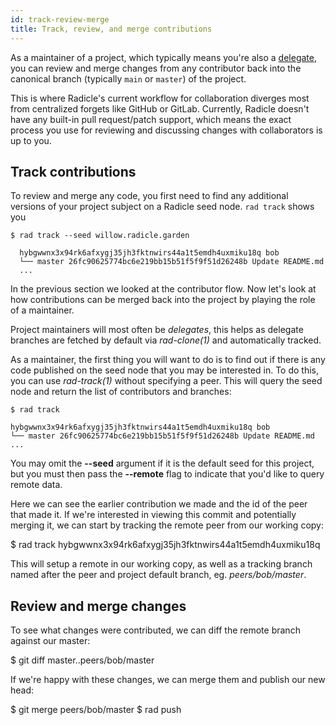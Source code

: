 ```yaml
---
id: track-review-merge
title: Track, review, and merge contributions
---
```


As a maintainer of a project, which typically means you're also a
[delegate](understanding-radicle/glossary.md#delegate), you can review and merge changes from any contributor back into
the canonical branch (typically `main` or `master`) of the project.

This is where Radicle's current workflow for collaboration diverges most from centralized forgets like GitHub or GitLab.
Currently, Radicle doesn't have any built-in pull request/patch support, which means the exact process you use for
reviewing and discussing changes with collaborators is up to you.

## Track contributions

To review and merge any code, you first need to find any additional versions of your project subject on a Radicle seed
node. `rad track` shows you 

```
$ rad track --seed willow.radicle.garden

  hybgwwnx3x94rk6afxygj35jh3fktnwirs44a1t5emdh4uxmiku18q bob
  └── master 26fc90625774bc6e219bb15b51f5f9f51d26248b Update README.md
  ...
```

In the previous section we looked at the contributor flow. Now let's look at how
contributions can be merged back into the project by playing the role of a
maintainer.

Project maintainers will most often be *delegates*, this helps as delegate
branches are fetched by default via *rad-clone(1)* and automatically tracked.

As a maintainer, the first thing you will want to do is to find out if there
is any code published on the seed node that you may be interested in. To do
this, you can use *rad-track(1)* without specifying a peer. This will query
the seed node and return the list of contributors and branches:

```
$ rad track

hybgwwnx3x94rk6afxygj35jh3fktnwirs44a1t5emdh4uxmiku18q bob
└── master 26fc90625774bc6e219bb15b51f5f9f51d26248b Update README.md
...
```

You may omit the __--seed__ argument if it is the default seed for this project,
but you must then pass the __--remote__ flag to indicate that you'd like to
query remote data.

Here we can see the earlier contribution we made and the id of the peer that
made it. If we're interested in viewing this commit and potentially merging it,
we can start by tracking the remote peer from our working copy:

  $ rad track hybgwwnx3x94rk6afxygj35jh3fktnwirs44a1t5emdh4uxmiku18q

This will setup a remote in our working copy, as well as a tracking branch
named after the peer and project default branch, eg. *peers/bob/master*.

## Review and merge changes

To see what changes were contributed, we can diff the remote branch against our
master:

  $ git diff master..peers/bob/master

If we're happy with these changes, we can merge them and publish our new
head:

  $ git merge peers/bob/master
  $ rad push
